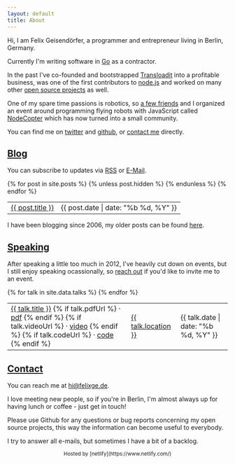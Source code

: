 ```yaml
---
layout: default
title: About
---
```

Hi, I am Felix Geisendörfer, a programmer and entrepreneur living in Berlin,
Germany.

Currently I'm writing software in [Go](http://golang.org/) as a contractor.

In the past I've co-founded and bootstrapped
[Transloadit](http://transloadit.com/) into a profitable business, was one of
the first contributors to [node.js](http://nodejs.org/) and worked on many
other [open source projects](http://github.com/felixge) as well.

One of my spare time passions is robotics, so [a few
friends](http://nodecopter.com/core) and I organized an event around
programming flying robots with JavaScript called
[NodeCopter](http://nodecopter.com/) which has now turned into a small
community.

You can find me on [twitter](https://twitter.com/felixge) and
[github](https://github.com/felixge), or [contact me](#contact) directly.

<h2 id="blog"><a href="#blog">Blog</a></h2>

You can subscribe to updates via <a
  href="http://feeds.feedburner.com/felixge">RSS</a> or <a
  href="http://feedburner.google.com/fb/a/mailverify?uri=felixge">E-Mail</a>.

<table class="toc">
  <tbody>
    {% for post in site.posts %}
      {% unless post.hidden %}
      <tr>
        <td class="title">
          <span>
            <a href="{{ post.url }}">{{ post.title }}</a>
          </span>
        </td>
        <td class="date"><span>{{ post.date | date: "%b %d, %Y" }}</span></td>
      </tr>
      {% endunless %}
    {% endfor %}
  </tbody>
</table>

I have been blogging since 2006, my older posts can be found
[here](http://debuggable.com/posts/archive).

<h2 id="speaking"><a href="#speaking">Speaking</a></h2>

After speaking a little too much in 2012, I've heavily cut down on events, but
I still enjoy speaking ocassionally, so [reach out](#contact) if you'd like to
invite me to an event.

<table class="toc">
  <tbody>
    {% for talk in site.data.talks %}
    <tr>
      <td class="title">
        <span>
          <a href="{{ talk.url }}">{{ talk.title }}</a>
          {% if talk.pdfUrl %}
          &middot; <a href="{{ talk.pdfUrl }}">pdf</a>
          {% endif %}
          {% if talk.videoUrl %}
          &middot; <a href="{{ talk.videoUrl }}">video</a>
          {% endif %}
          {% if talk.codeUrl %}
          &middot; <a href="{{ talk.codeUrl }}">code</a>
          {% endif %}
        </span>
      </td>
      <td class="location"><span><a href="{{ talk.eventUrl }}">{{ talk.location }}</a></span></td>
      <td class="date"><span>{{ talk.date | date: "%b %d, %Y" }}</span></td>
    </tr>
    {% endfor %}
  </tbody>
</table>

<h2 id="contact"><a href="#contact">Contact</a></h2>

You can reach me at [hi@felixge.de](mailto:hi@felixge.de).

I love meeting new people, so if you're in Berlin, I'm almost always up for
having lunch or coffee - just get in touch!

Please use Github for any questions or bug reports concerning my open source
projects, this way the information can become useful to everybody.

I try to answer all e-mails, but sometimes I have a bit of a backlog.

[Get On The Squirrel Theres No Time To Explain]: http://weknowmemes.com/2011/12/get-on-the-squirrel-theres-no-time-to-explain/

<center><small>Hosted by [netlify](https://www.netlify.com/)</small></center>
